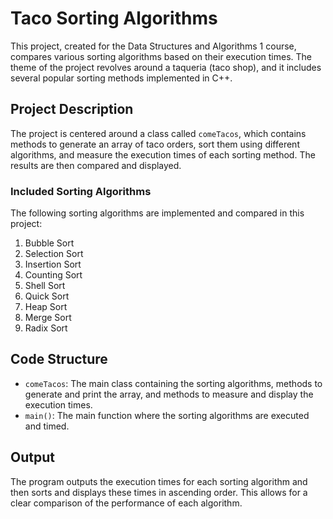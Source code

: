 # Taco Sorting Algorithms

This project, created for the Data Structures and Algorithms 1 course, compares various sorting algorithms based on their execution times. The theme of the project revolves around a taqueria (taco shop), and it includes several popular sorting methods implemented in C++.

## Project Description

The project is centered around a class called `comeTacos`, which contains methods to generate an array of taco orders, sort them using different algorithms, and measure the execution times of each sorting method. The results are then compared and displayed.

### Included Sorting Algorithms

The following sorting algorithms are implemented and compared in this project:

1. Bubble Sort
2. Selection Sort
3. Insertion Sort
4. Counting Sort
5. Shell Sort
6. Quick Sort
7. Heap Sort
8. Merge Sort
9. Radix Sort

## Code Structure

- `comeTacos`: The main class containing the sorting algorithms, methods to generate and print the array, and methods to measure and display the execution times.
- `main()`: The main function where the sorting algorithms are executed and timed.

## Output
The program outputs the execution times for each sorting algorithm and then sorts and displays these times in ascending order. This allows for a clear comparison of the performance of each algorithm.
